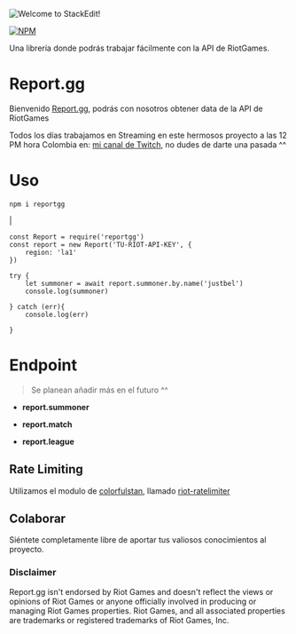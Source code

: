 
![Welcome to StackEdit!](https://i.imgur.com/1pgt3Dm.png)

[![NPM](https://nodei.co/npm/reportgg.png)](https://nodei.co/npm/reportgg/)


Una librería donde podrás trabajar fácilmente con la API de RiotGames.



# Report.gg



Bienvenido [Report.gg](https://github.com/SebastianHerrera/Report.gg), podrás con nosotros obtener data de la API de RiotGames



Todos los días trabajamos en Streaming en este hermosos proyecto a las 12 PM hora Colombia en: [mi canal de Twitch](https://www.twitch.tv/justbel2), no dudes de darte una pasada ^^



# Uso



    npm i reportgg

|

    const Report = require('reportgg')
    const report = new Report('TU-RIOT-API-KEY', {
	    region: 'la1'
    })

    try {
	    let summoner = await report.summoner.by.name('justbel')
	    console.log(summoner)

    } catch (err){
	    console.log(err)

    }



# Endpoint



> Se planean añadir más en el futuro ^^



 - **report.summoner**

 -  **report.match**

 -  **report.league**



## Rate Limiting

Utilizamos el modulo de  [colorfulstan](https://github.com/colorfulstan), llamado [riot-ratelimiter](https://www.npmjs.com/package/riot-ratelimiter)



## Colaborar



Siéntete completamente libre de aportar tus valiosos conocimientos al proyecto.



### Disclaimer


Report.gg isn't endorsed by Riot Games and doesn't reflect the views or opinions of Riot Games or anyone officially involved in producing or managing Riot Games properties. Riot Games, and all associated properties are trademarks or registered trademarks of Riot Games, Inc.
